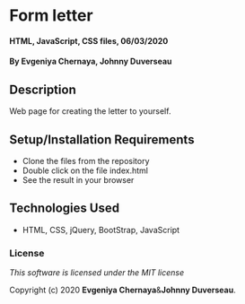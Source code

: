 # Form letter

#### HTML, JavaScript, CSS files, 06/03/2020

#### By Evgeniya Chernaya, Johnny Duverseau

## Description

Web page for creating the letter to yourself.

## Setup/Installation Requirements

* Clone the files from the repository
* Double click on the file index.html
* See the result in your browser

## Technologies Used

* HTML, CSS, jQuery, BootStrap, JavaScript 

### License

_This software is licensed under the MIT license_

Copyright (c) 2020 **Evgeniya Chernaya**&**Johnny Duverseau**.
